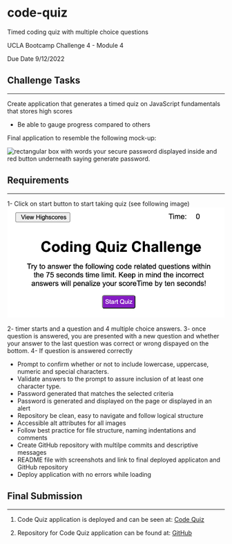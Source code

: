 # code-quiz
Timed coding quiz with multiple choice questions

UCLA Bootcamp Challenge 4 - Module 4

Due Date 9/12/2022

## Challenge Tasks
---

Create application that generates a timed quiz on JavaScript fundamentals that stores high scores
- Be able to gauge progress compared to others

Final application to resemble the following mock-up:

![rectangular box with words your secure password displayed inside and red button underneath saying generate password.](./Assets/images/03-javascript-homework-demo.png)
## Requirements
---

1- Click on start button to start taking quiz (see following image)
![Text page with information on how to start quiz. Timer, view highscore and start quiz buttons](./Assets/images/StartPage.jpg)

2- timer starts and a question and 4 multiple choice answers.
3- once question is answered, you are presented with a new question and whether your answer to the last question was correct or wrong dispayed on the bottom.
4- If question is answered correctly
- Prompt to confirm whether or not to include lowercase, uppercase, numeric and special characters.
- Validate answers to the prompt to assure inclusion of at least one character type.
- Password generated that matches the selected criteria
- Password is generated and displayed on the page or displayed in an alert
- Repository be clean, easy to navigate and follow logical structure
- Accessible alt attributes for all images
- Follow best practice for file structure, naming indentations and comments
- Create GitHub repository with multilpe commits and descriptive messages
- README file with screenshots and link to final deployed applicaton and GitHub repository
- Deploy application with no errors while loading


## Final Submission
---
1. Code Quiz application is deployed and can be seen at: [Code Quiz](https://me-ross.github.io/code-quiz/)

2. Repository for Code Quiz application can be found at: [GitHub](https://github.com/Me-ross/code-quiz/)

